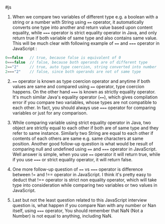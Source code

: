 #js

1) When we compare two variables of different type e.g. a boolean with a string or a number with String using `==` operator, it automatically converts one type into another and return value based upon content equality, while `===` operator is strict equality operator in Java, and only return true if both variable of same type and also contains same value. This will be much clear with following example of `==` and `===` operator in JavaScript :

```js
0==false   // true, because false is equivalent of 0
0===false  // false, because both operands are of different type
2=="2"     // true, auto type coercion, string converted into number
2==="2"    // false, since both operands are not of same type
```



2)  `==` operator is known as type coercion operator and anytime if both values are same and compared using `==` operator, type coercion happens. On the other hand `===` is known as strictly equality operator. It's much similar Java's equality operator (`==`), which gives compilation error if you compare two variables, whose types are not compatible to each other. In fact, you should always use `===` operator for comparing variables or just for any comparison.

3)  While comparing variable using strict equality operator in Java, two object are strictly equal to each other if both are of same type and they refer to same instance. Similarly two String are equal to each other if contents of each others are same e.g. same characters at same position. Another good follow-up question is what would be result of comparing null and undefined using `==` and `===` operator in JavaScript. Well answer is simple, when you use `==` operator it will return true, while if you use `===` or strict equality operator, it will return false. 

4) One more follow-up question of `==` vs `===` operator is difference between != and !== operator in JavaScript. I think it's pretty easy to deduct that !== operator is strict non equality operator, which will take type into consideration while comparing two variables or two values in JavaScript.

5) Last but not the least question related to this JavaScript interview question is, what happen if you compare Nan with any number or Nan itself, using  `===` operator,  You should remember that NaN (Not a Number) is not equal to anything, including NaN.